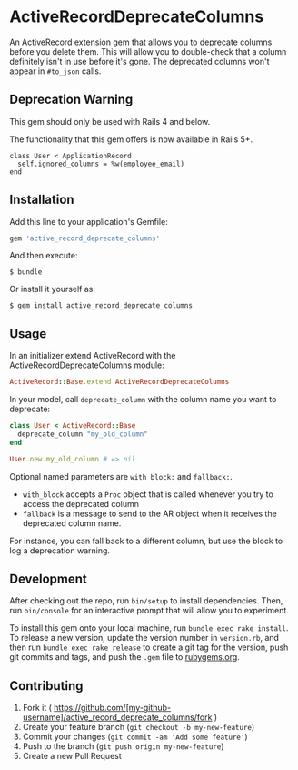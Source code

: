 # ActiveRecordDeprecateColumns

An ActiveRecord extension gem that allows you to deprecate columns before you
delete them. This will allow you to double-check that a column definitely isn't
in use before it's gone. The deprecated columns won't appear in `#to_json` calls.

## Deprecation Warning

This gem should only be used with Rails 4 and below.

The functionality that this gem offers is now available in Rails 5+. 
```
class User < ApplicationRecord
  self.ignored_columns = %w(employee_email)
end
```

## Installation

Add this line to your application's Gemfile:

```ruby
gem 'active_record_deprecate_columns'
```

And then execute:

    $ bundle

Or install it yourself as:

    $ gem install active_record_deprecate_columns

## Usage

In an initializer extend ActiveRecord with the ActiveRecordDeprecateColumns module:

```ruby
ActiveRecord::Base.extend ActiveRecordDeprecateColumns
```

In your model, call `deprecate_column` with the column name you want to deprecate:

```ruby
class User < ActiveRecord::Base
  deprecate_column "my_old_column"
end

User.new.my_old_column # => nil
```

Optional named parameters are `with_block:` and `fallback:`.

- `with_block` accepts a `Proc` object that is called whenever you try to access the deprecated column
- `fallback` is a message to send to the AR object when it receives the deprecated column name.

For instance, you can fall back to a different column, but use the block to log a deprecation warning.

## Development

After checking out the repo, run `bin/setup` to install dependencies. Then, run `bin/console` for an interactive prompt that will allow you to experiment.

To install this gem onto your local machine, run `bundle exec rake install`. To release a new version, update the version number in `version.rb`, and then run `bundle exec rake release` to create a git tag for the version, push git commits and tags, and push the `.gem` file to [rubygems.org](https://rubygems.org).

## Contributing

1. Fork it ( https://github.com/[my-github-username]/active_record_deprecate_columns/fork )
2. Create your feature branch (`git checkout -b my-new-feature`)
3. Commit your changes (`git commit -am 'Add some feature'`)
4. Push to the branch (`git push origin my-new-feature`)
5. Create a new Pull Request
